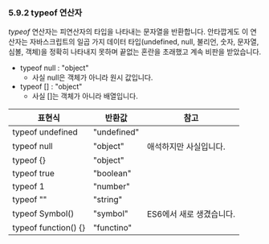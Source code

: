 ### 5.9.2 typeof 연산자

*typeof* 연산자는 피연산자의 타입을 나타내는 문자열을 반환합니다. 안타깝게도 이 연산자는 자바스크립트의 일곱 가지 데이터 타입(undefined, null, 불리언, 숫자, 문자열, 심볼, 객체)을 정확히 나타내지 못하며 끝없는 혼란을 초래했고 계속 비판을 받았습니다.

* typeof null : "object"
  * 사실 null은 객체가 아니라 원시 값입니다. 
* typeof [] : "object"
  * 사실 []는 객체가 아니라 배열입니다. 



| 표현식               | 반환값      | 참고                     |
| -------------------- | ----------- | ------------------------ |
| typeof undefined     | "undefined" |                          |
| typeof null          | "object"    | 애석하지만 사실입니다.   |
| typeof {}            | "object"    |                          |
| typeof true          | "boolean"   |                          |
| typeof 1             | "number"    |                          |
| typeof ""            | "string"    |                          |
| typeof Symbol()      | "symbol"    | ES6에서 새로 생겼습니다. |
| typeof function() {} | "functino"  |                          |

